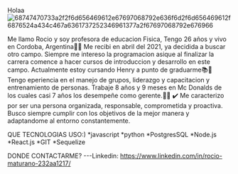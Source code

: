 Holaa ![68747470733a2f2f6d656469612e67697068792e636f6d2f6d656469612f6876524a434c467a6361737252346961377a2f67697068792e676966](https://user-images.githubusercontent.com/107567609/231348466-71ea6495-3b70-46b2-b755-8fecc22ebf00.gif)
 

      
Me llamo Rocio y soy profesora de educacion Fisica, Tengo 26 años y vivo en Cordoba, Argentina🙋🏽
Me recibi en abril del 2021, ya decidida a buscar otro campo. Siempre me intereso la programacion asique al finalizar la carrera comence a hacer cursos de introduccion y desarrollo en este campo. Actualmente estoy cursando Henry  a punto de graduarme📚📖
Tengo eperiencia en el manejo de grupos, liderazgo y  capacitacion y entrenamiento de personas. Trabaje 8 años y 9 meses en Mc Donalds de los cuales casi 7  años los desempeñe como gerente.🙌🏽
✔️ Me caracterizo por ser una persona organizada, responsable, comprometida y proactiva. Busco siempre cumplir con los objetivos  de la mejor manera y adaptandome al entorno constantemente.

QUE TECNOLOGIAS USO:)
*javascript
*python
*PostgresSQL
*Node.js
*React.js
*GIT
*Sequelize

DONDE CONTACTARME?
---Linkedin: https://www.linkedin.com/in/rocio-maturano-232aa1217/
